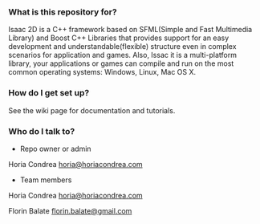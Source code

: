 ### What is this repository for? ###

Isaac 2D is a C++ framework based on SFML(Simple and Fast Multimedia Library) and Boost C++ Libraries that provides support for an easy development and understandable(flexible) structure even in complex scenarios for application and games. Also, Issac it is a multi-platform library, your applications or games can compile and run on the most common operating systems: Windows, Linux, Mac OS X.

### How do I get set up? ###

See the wiki page for documentation and tutorials.

### Who do I talk to? ###

* Repo owner or admin

Horia Condrea <horia@horiacondrea.com>

* Team members

Horia Condrea <horia@horiacondrea.com>

Florin Balate <florin.balate@gmail.com>